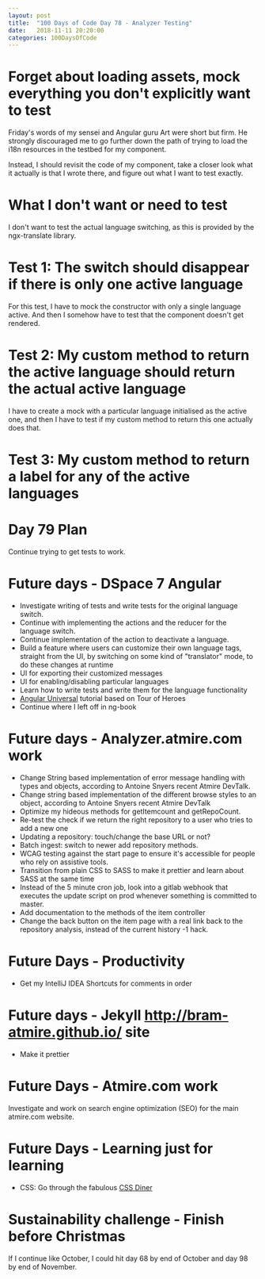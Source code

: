 ```yaml
---
layout: post
title:  "100 Days of Code Day 78 - Analyzer Testing"
date:   2018-11-11 20:20:00
categories: 100DaysOfCode
---
```


# Forget about loading assets, mock everything you don't explicitly want to test

Friday's words of my sensei and Angular guru Art were short but firm.
He strongly discouraged me to go further down the path of trying to load the i18n resources in the testbed for my component.

Instead, I should revisit the code of my component, take a closer look what it actually is that I wrote there, and figure out what I want to test exactly.

# What I don't want or need to test

I don't want to test the actual language switching, as this is provided by the ngx-translate library.

# Test 1: The switch should disappear if there is only one active language

For this test, I have to mock the constructor with only a single language active. And then I somehow have to test that the component doesn't get rendered.

# Test 2: My custom method to return the active language should return the actual active language

I have to create a mock with a particular language initialised as the active one, and then I have to test if my custom method to return this one actually does that.

# Test 3: My custom method to return a label for any of the active languages


# Day 79 Plan

Continue trying to get tests to work.

# Future days - DSpace 7 Angular

* Investigate writing of tests and write tests for the original language switch.
* Continue with implementing the actions and the reducer for the language switch.
* Continue implementation of the action to deactivate a language.
* Build a feature where users can customize their own language tags, straight from the UI, by switching on some kind of "translator" mode, to do these changes at runtime
* UI for exporting their customized messages
* UI for enabling/disabling particular languages
* Learn how to write tests and write them for the language functionality
* [Angular Universal](https://angular.io/guide/universal) tutorial based on Tour of Heroes
* Continue where I left off in ng-book

# Future days - Analyzer.atmire.com work

* Change String based implementation of error message handling with types and objects, according to Antoine Snyers recent Atmire DevTalk.
* Change string based implementation of the different browse styles to an object, according to Antoine Snyers recent Atmire DevTalk
* Optimize my hideous methods for getItemcount and getRepoCount.
* Re-test the check if we return the right repository to a user who tries to add a new one
* Updating a repository: touch/change the base URL or not?
* Batch ingest: switch to newer add repository methods.
* WCAG testing against the start page to ensure it's accessible for people who rely on assistive tools.
* Transition from plain CSS to SASS to make it prettier and learn about SASS at the same time
* Instead of the 5 minute cron job, look into a gitlab webhook that executes the update script on prod whenever something is committed to master.
* Add documentation to the methods of the item controller
* Change the back button on the item page with a real link back to the repository analysis, instead of the current history -1 hack.

# Future Days - Productivity

* Get my IntelliJ IDEA Shortcuts for comments in order

# Future days - Jekyll http://bram-atmire.github.io/ site

* Make it prettier

# Future Days - Atmire.com work

Investigate and work on search engine optimization (SEO) for the main atmire.com website.

# Future Days - Learning just for learning

* CSS: Go through the fabulous [CSS Diner](https://flukeout.github.io/)

# Sustainability challenge - Finish before Christmas

If I continue like October, I could hit day 68 by end of October and day 98 by end of November.